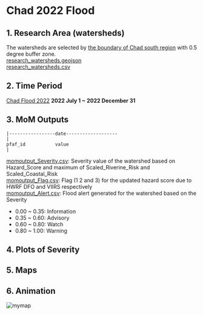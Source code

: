 # Chad 2022 Flood
## 1. Research Area (watersheds)
The watersheds are selected by [the boundary of Chad south region](Chad_south_boundary.geojson) with 0.5 degree buffer zone.  
[research_watersheds.geojson](research_watersheds.geojson)  
[research_watersheds.csv](research_watersheds.csv)

## 2. Time Period
[Chad Flood 2022](https://en.wikipedia.org/wiki/2022_Chad_floods)
**2022 July 1 ~ 2022 December 31**
## 3. MoM Outputs

```
|-----------------date-------------------
|
pfaf_id           value
|
```
[momoutput_Severity.csv](momoutput_Severity.csv): Severity value of the watershed based on Hazard_Score and maximum of Scaled_Riverine_Risk and Scaled_Coastal_Risk    
[momoutput_Flag.csv](momoutput_Flag.csv): Flag (1 2 and 3) for the updated hazard score due to HWRF DFO and VIIRS respectively   
[momoutput_Alert.csv](momoutput_Alert.csv): Flood alert generated for the watershed based on the Severity 
* 0.00 ~ 0.35: Information
* 0.35 ~ 0.60: Advisory
* 0.60 ~ 0.80: Watch
* 0.80 ~ 1.00: Warning 
## 4. Plots of Severity
## 5. Maps
## 6. Animation
![mymap](https://user-images.githubusercontent.com/6643873/225654167-adcdf51a-9027-4e2f-89e8-2c37dca3f65e.gif)
